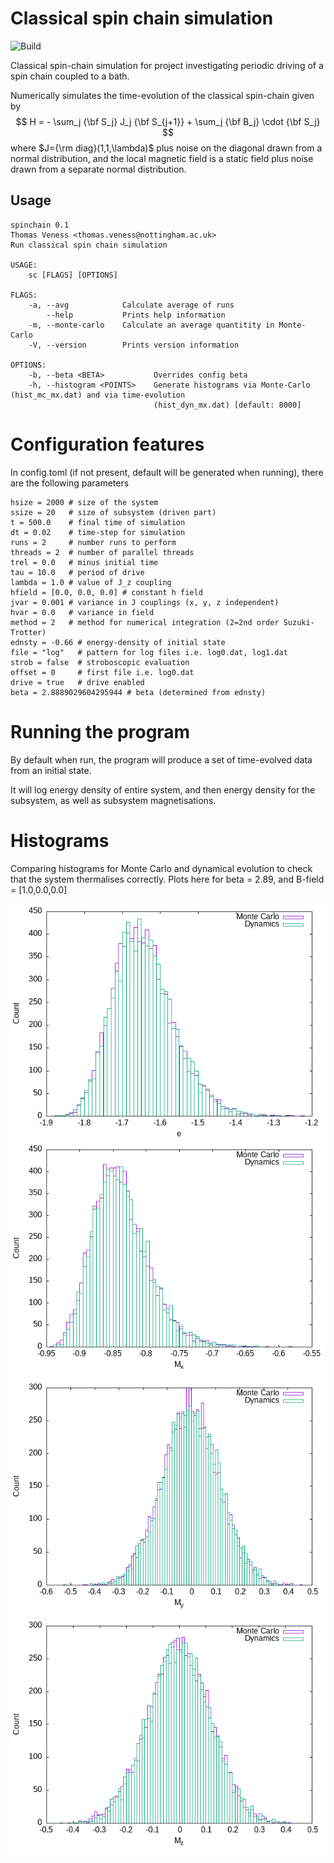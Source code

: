 # Classical spin chain simulation

![Build](https://github.com/tveness/spinchain/workflows/build-test/badge.svg)

Classical spin-chain simulation for project investigating periodic driving of a
spin chain coupled to a bath.

Numerically simulates the time-evolution of the classical spin-chain given by
$$
H = - \sum_j  {\bf S_j} J_j {\bf S_{j+1}} + \sum_j {\bf B_j} \cdot {\bf S_j}
$$
where $J={\rm diag}(1,1,\lambda)$ plus noise on the diagonal drawn from a
normal distribution, and the local magnetic field is a static field plus noise
drawn from a separate normal distribution.

## Usage 
```
spinchain 0.1
Thomas Veness <thomas.veness@nottingham.ac.uk>
Run classical spin chain simulation

USAGE:
    sc [FLAGS] [OPTIONS]

FLAGS:
    -a, --avg            Calculate average of runs
        --help           Prints help information
    -m, --monte-carlo    Calculate an average quantitity in Monte-Carlo
    -V, --version        Prints version information

OPTIONS:
    -b, --beta <BETA>           Overrides config beta
    -h, --histogram <POINTS>    Generate histograms via Monte-Carlo (hist_mc_mx.dat) and via time-evolution
                                (hist_dyn_mx.dat) [default: 8000]
```



# Configuration features

In config.toml (if not present, default will be generated when running), there
are the following parameters 
```
hsize = 2000 # size of the system
ssize = 20   # size of subsystem (driven part)
t = 500.0    # final time of simulation
dt = 0.02    # time-step for simulation
runs = 2     # number runs to perform
threads = 2  # number of parallel threads
trel = 0.0   # minus initial time
tau = 10.0   # period of drive
lambda = 1.0 # value of J_z coupling
hfield = [0.0, 0.0, 0.0] # constant h field
jvar = 0.001 # variance in J couplings (x, y, z independent)
hvar = 0.0   # variance in field
method = 2   # method for numerical integration (2=2nd order Suzuki-Trotter)
ednsty = -0.66 # energy-density of initial state
file = "log"   # pattern for log files i.e. log0.dat, log1.dat
strob = false  # stroboscopic evaluation
offset = 0     # first file i.e. log0.dat
drive = true   # drive enabled
beta = 2.8889029604295944 # beta (determined from ednsty)
```

# Running the program

By default when run, the program will produce a set of time-evolved data from
an initial state.

It will log energy density of entire system, and then energy density for the
subsystem, as well as subsystem magnetisations.

# Histograms

Comparing histograms for Monte Carlo and dynamical evolution to check that the system thermalises correctly.
Plots here for beta = 2.89, and B-field = [1.0,0.0,0.0]

![Energy density](examples/hist_e.png)
![M_x density](examples/hist_mx.png)
![M_y density](examples/hist_my.png)
![M_z density](examples/hist_mz.png)



